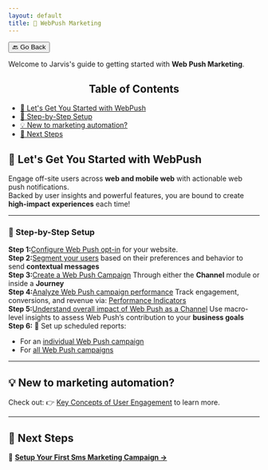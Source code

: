 ```yaml
---
layout: default
title: 🔔 WebPush Marketing
---
```


<button onclick="window.history.back()">🔙 Go Back</button>

Welcome to Jarvis's guide to getting started with **Web Push Marketing**.

<aside class="toc">
  <h2 style="text-align: center;">Table of Contents</h2>
  <ul>
    <li><a href="#-lets-get-you-started-with-webpush">🚀 Let's Get You Started with WebPush</a></li>
    <li><a href="#-step-by-step-setup">📌 Step-by-Step Setup</a></li>
    <li><a href="#-new-to-marketing-automation">💡 New to marketing automation?</a></li>
    <li><a href="#-next-steps">🚀 Next Steps</a></li>
  </ul>
</aside>


## 🚀 Let's Get You Started with WebPush

Engage off-site users across **web and mobile web** with actionable web push notifications.  
Backed by user insights and powerful features, you are bound to create **high-impact experiences** each time!

---

### 📌 Step-by-Step Setup

**Step 1:**[Configure Web Push opt-in](./web-push-configuration) for your website.<br>
**Step 2:**[Segment your users](segments.html) based on their preferences and behavior to send **contextual messages**<br>
**Step 3:**[Create a Web Push Campaign](creating-web-push-campaigns.html) Through either the **Channel** module or inside a **Journey**<br>
**Step 4:**[Analyze Web Push campaign performance](analyzing-web-push-campaigns.html) Track engagement, conversions, and revenue via: [Performance Indicators](channel-campaign-performance-metrics.html#section-web-push)<br>
**Step 5:**[Understand overall impact of Web Push as a Channel](analyzing-web-push-overview.html) Use macro-level insights to assess Web Push’s contribution to your **business goals**<br>
**Step 6:** 📩 Set up scheduled reports:

- For an [individual Web Push campaign](analyzing-web-push-campaigns.html#section-schedule-a-report)
- For [all Web Push campaigns](schedule-reports.html#section-how-to-schedule-channel-reports)

---

## 💡 **New to marketing automation?**

Check out: 👉 [Key Concepts of User Engagement](user-engagement.html) to learn more.

---

## 🚀 Next Steps

🎯 **[Setup Your First Sms Marketing Campaign →](./campaigns-sms.html)**
